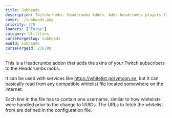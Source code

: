 ```yaml
---
title: Subheads
description: Twitchcrumbs. Headcrumbs Addon. Adds headcrumbs players from remote sources such as Twitch subscriber whitelists.
cover: ./subheads.png
priority: 770
loaders: ['Forge']
category: Utilities
curseForgeSlug: subheads
modId: subheads
curseForgeId: 236798
---
```


This is a Headcrumbs addon that adds the skins of your Twitch subscribers to the Headcrumbs mobs.

It can be used with services like https://whitelist.gorymoon.se, but it can basically read from any compatible whitelist file located somewhere on the internet.

Each line in the file has to contain one username, similar to how whitelists were handled prior to the change to UUIDs.
The URLs to fetch the whitelist from are defined in the configuration file.